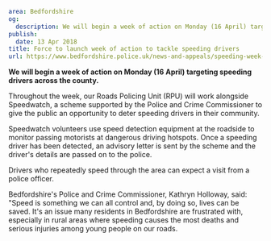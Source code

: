 ```yaml
area: Bedfordshire
og:
  description: We will begin a week of action on Monday (16 April) targeting speeding drivers across the county.
publish:
  date: 13 Apr 2018
title: Force to launch week of action to tackle speeding drivers
url: https://www.bedfordshire.police.uk/news-and-appeals/speeding-week-action-april2018
```

**We will begin a week of action on Monday (16 April) targeting speeding drivers across the county.**

Throughout the week, our Roads Policing Unit (RPU) will work alongside Speedwatch, a scheme supported by the Police and Crime Commissioner to give the public an opportunity to deter speeding drivers in their community.

Speedwatch volunteers use speed detection equipment at the roadside to monitor passing motorists at dangerous driving hotspots. Once a speeding driver has been detected, an advisory letter is sent by the scheme and the driver's details are passed on to the police.

Drivers who repeatedly speed through the area can expect a visit from a police officer.

Bedfordshire's Police and Crime Commissioner, Kathryn Holloway, said: "Speed is something we can all control and, by doing so, lives can be saved. It's an issue many residents in Bedfordshire are frustrated with, especially in rural areas where speeding causes the most deaths and serious injuries among young people on our roads.
